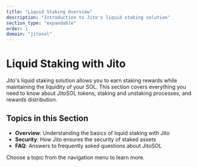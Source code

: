 ```yaml
---
title: "Liquid Staking Overview"
description: "Introduction to Jito's liquid staking solution"
section_type: "expandable"
order: 1
domain: "jitosol"
---
```


# Liquid Staking with Jito

Jito's liquid staking solution allows you to earn staking rewards while maintaining the liquidity of your SOL. This section covers everything you need to know about JitoSOL tokens, staking and unstaking processes, and rewards distribution.

## Topics in this Section

- **Overview**: Understanding the basics of liquid staking with Jito
- **Security**: How Jito ensures the security of staked assets
- **FAQ**: Answers to frequently asked questions about JitoSOL

Choose a topic from the navigation menu to learn more. 